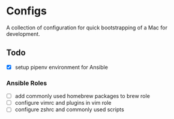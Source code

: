 # Configs

A collection of configuration for quick bootstrapping of a Mac for development.

## Todo

- [x] setup pipenv environment for Ansible

### Ansible Roles

- [ ] add commonly used homebrew packages to brew role
- [ ] configure vimrc and plugins in vim role
- [ ] configure zshrc and commonly used scripts
